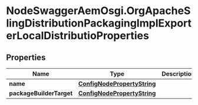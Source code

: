# NodeSwaggerAemOsgi.OrgApacheSlingDistributionPackagingImplExporterLocalDistributioProperties

## Properties
Name | Type | Description | Notes
------------ | ------------- | ------------- | -------------
**name** | [**ConfigNodePropertyString**](ConfigNodePropertyString.md) |  | [optional] 
**packageBuilderTarget** | [**ConfigNodePropertyString**](ConfigNodePropertyString.md) |  | [optional] 


